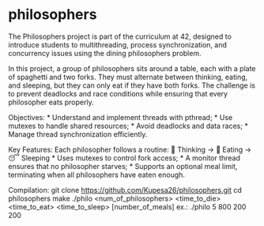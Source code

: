# philosophers
The Philosophers project is part of the curriculum at 42, designed to introduce students to multithreading, process synchronization, and concurrency issues using the dining philosophers problem.

In this project, a group of philosophers sits around a table, each with a plate of spaghetti and two forks. They must alternate between thinking, eating, and sleeping, but they can only eat if they have both forks. The challenge is to prevent deadlocks and race conditions while ensuring that every philosopher eats properly.

Objectives:
	* Understand and implement threads with pthread;
	* Use mutexes to handle shared resources;
	* Avoid deadlocks and data races;
	* Manage thread synchronization efficiently.
	
Key Features:
Each philosopher follows a routine:
🧠 Thinking → 🍝 Eating → 😴 Sleeping
	* Uses mutexes to control fork access;
	* A monitor thread ensures that no philosopher starves;
	* Supports an optional meal limit, terminating when all philosophers have eaten enough.
	
Compilation:
	git clone https://github.com/Kupesa26/philosophers.git
	cd philosophers
	make
	./philo <num_of_philosophers> <time_to_die> <time_to_eat> <time_to_sleep> [number_of_meals]
		ex.: ./philo 5 800 200 200


